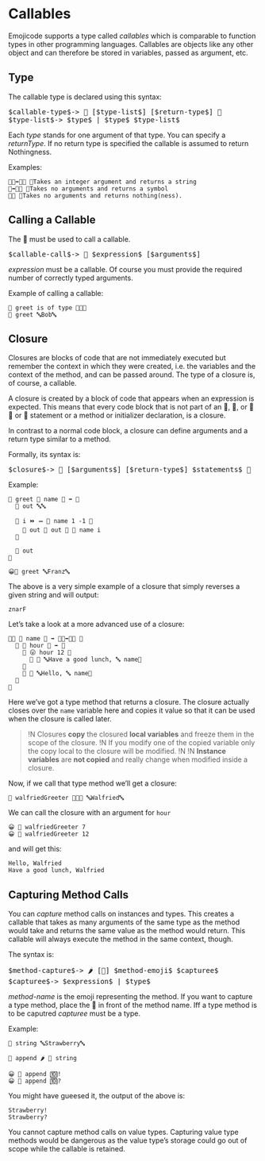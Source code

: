 # Callables

Emojicode supports a type called *callables* which is comparable to function
types in other programming languages. Callables are objects like any other
object and can therefore be stored in variables, passed as argument, etc.

## Type

The callable type is declared using this syntax:

<pre class="syntax">
$callable-type$-> 🍇 [$type-list$] [$return-type$] 🍉
$type-list$-> $type$ | $type$ $type-list$
</pre>

Each *type* stands for one argument of that type. You can specify a
*returnType*. If no return type is specified the callable is assumed to return
Nothingness.

Examples:

```
🍇🚂➡️🔡🍉 👴Takes an integer argument and returns a string
🍇➡️🔣🍉 👴Takes no arguments and returns a symbol
🍇🍉 👴Takes no arguments and returns nothing(ness).
```

## Calling a Callable

The 🍭 must be used to call a callable.

<pre class="syntax">
$callable-call$-> 🍭 $expression$ [$arguments$]
</pre>

*expression* must be a callable. Of course you must provide the required number
of correctly typed arguments.

Example of calling a callable:

```
👴 greet is of type 🍇🔡🍉
🍭 greet 🔤Bob🔤
```

## Closure

Closures are blocks of code that are not immediately executed but remember the
context in which they were created, i.e. the variables and the context of the
method, and can be passed around. The type of a closure is, of course,
a callable.

A closure is created by a block of code that appears when an expression is
expected. This means that every code block that is not part of an 🍊, 🍓, or 🍋
🔂 or 🔁 statement or a method or initializer declaration, is a closure.

In contrast to a normal code block, a closure can define arguments and a return
type similar to a method.

Formally, its syntax is:

<pre class="syntax">
$closure$-> 🍇 [$arguments$] [$return-type$] $statements$ 🍉
</pre>

Example:

```
🍦 greet 🍇 name 🔡 ➡️ 🔡
  🍮 out 🔤🔤

  🔂 i ⏩ ➖ 🐔 name 1 -1 🍇
    🍮 out 📝 out 🍺 🐽 name i
  🍉

  🍎 out
🍉

😀🍭 greet 🔤Franz🔤
```

The above is a very simple example of a closure that simply reverses a given
string and will output:

```
znarF
```

Let’s take a look at a more advanced use of a closure:

```
🐇🐖 🙋 name 🔡 ➡️ 🍇🚂➡️🔡🍉 🍇
  🍎 🍇 hour 🚂 ➡️ 🔡
    🍊 😛 hour 12 🍇
      🍎 🍪 🔤Have a good lunch, 🔤 name🍪
    🍉
    🍎 🍪 🔤Hello, 🔤 name🍪
  🍉
🍉
```

Here we’ve got a type method that returns a closure. The closure actually
closes over the `name` variable here and copies it value so that it can be used
when the closure is called later.

>!N Closures **copy** the closured **local variables** and freeze them in the scope of the closure.
>!N If you modify one of the copied variable only the copy local to the closure will be modified.
>!N
>!N **Instance variables** are **not copied** and really change when modified inside a closure.

Now, if we call that type method we’ll get a closure:

```
🍦 walfriedGreeter 🍩🙋🐀 🔤Walfried🔤
```

We can call the closure with an argument for `hour`

```
😀 🍭 walfriedGreeter 7
😀 🍭 walfriedGreeter 12
```

and will get this:

```
Hello, Walfried
Have a good lunch, Walfried
```


## Capturing Method Calls

You can *capture* method calls on instances and types. This creates a callable
that takes as many arguments of the same type as the method would take and
returns the same value as the method would return. This callable will always
execute the method in the same context, though.

The syntax is:

<pre class="syntax">
$method-capture$-> 🌶 [🍩] $method-emoji$ $capturee$
$capturee$-> $expression$ | $type$
</pre>

*method-name* is the emoji representing the method. If you want to capture
a type method, place the 🍩 in front of the method name. Iff a type method is
to be caputred *capturee* must be a type.

Example:

```
🍦 string 🔤Strawberry🔤

🍦 append 🌶 📝 string

😀 🍭 append 🔟!
😀 🍭 append 🔟?
```

You might have gueesed it, the output of the above is:

```
Strawberry!
Strawberry?
```

You cannot capture method calls on value types. Capturing value type methods
would be dangerous as the value type’s storage could go out of scope while the
callable is retained.
